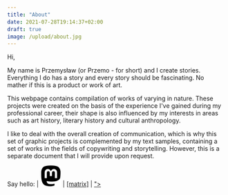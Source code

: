 ```yaml
---
title: "About"
date: 2021-07-28T19:14:37+02:00
draft: true
image: /upload/about.jpg
---
```


Hi,

My name is Przemysław (or Przemo - for short) and I create stories. Everything I do has a story and every story should be fascinating. No mather if this is a product or work of art.

This webpage contains compilation of works of varying in nature. These projects were created on the basis of the experience I've gained during my professional career, their shape is also influenced by my interests in areas such as art history, literary history and cultural anthropology. 

I like to deal with the overall creation of communication, which is why this set of graphic projects is complemented by my text samples, containing a set of works in the fields of copywriting and storytelling. However, this is a separate document that I will provide upon request. 

Say hello: <span class="social_icons"><a rel="me at github" href="https://github.com/przem360" target="_blank"><i data-feather="github"></i></a> | <a rel="me at mastodon" href="https://mastodon.art/@distortiongain" target="_blank"><img src="/upload/mastodon.svg" alt="mastodon icon"></a> | <a href="https://matrix.to/#/@wolski:matrix.org" target="_blank">[matrix]</a> | <a href="#" data-bs-toggle="tooltip" data-bs-html="true" title="<img src='/upload/email-15px.png' alt='mail'>"><i data-feather="mail"></i></a></span>
